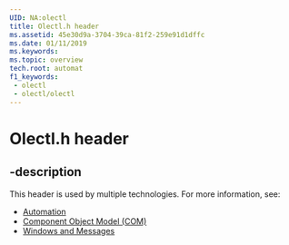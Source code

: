 ```yaml
---
UID: NA:olectl
title: Olectl.h header
ms.assetid: 45e30d9a-3704-39ca-81f2-259e91d1dffc
ms.date: 01/11/2019
ms.keywords: 
ms.topic: overview
tech.root: automat
f1_keywords:
 - olectl
 - olectl/olectl
---
```


# Olectl.h header


## -description

This header is used by multiple technologies. For more information, see:

- [Automation](../_automat/index.md)
- [Component Object Model (COM)](../_com/index.md)
- [Windows and Messages](../_winmsg/index.md)

